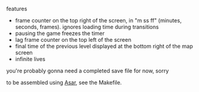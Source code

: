 features
- frame counter on the top right of the screen, in "m ss ff" (minutes, seconds, frames). ignores loading time during transitions
- pausing the game freezes the timer
- lag frame counter on the top left of the screen
- final time of the previous level displayed at the bottom right of the map screen
- infinite lives

you're probably gonna need a completed save file for now, sorry

to be assembled using [Asar](https://github.com/RPGHacker/asar), see the Makefile.
